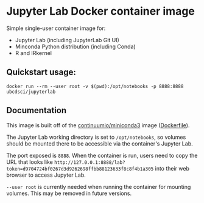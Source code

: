 # Jupyter Lab Docker container image

Simple single-user container image for:
- Jupyter Lab (including JupyterLab Git UI)
- Minconda Python distribution (including Conda)
- R and IRkernel

## Quickstart usage:

```
docker run --rm --user root -v $(pwd):/opt/notebooks -p 8888:8888 ubcdsci/jupyterlab
```

## Documentation

This image is built off of the [continuumio/miniconda3](https://hub.docker.com/r/continuumio/miniconda3) image ([Dockerfile](https://github.com/ContinuumIO/docker-images/blob/master/miniconda3/debian/Dockerfile)).

The Jupyter Lab working directory is set to `/opt/notebooks`, 
so volumes should be mounted there to be accessible via the container's Jupyter Lab.

The port exposed is `8888`. When the container is run, users need to copy the URL that looks like `http://127.0.0.1:8888/lab?token=d9704724bf0267d3d9262698ffbb88123633f8c8f4b1a305` into their web browser to access Jupyter Lab.

`--user root` is currently needed when running the container for mounting volumes. This may be removed in future versions.

